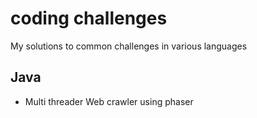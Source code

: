 # coding challenges
My solutions to common challenges in  various languages 

## Java
* Multi threader Web crawler using phaser  
